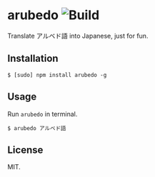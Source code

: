 # arubedo ![Build](https://travis-ci.org/Frederick-S/arubedo.svg?branch=master)

Translate アルベド語 into Japanese, just for fun.

## Installation
```
$ [sudo] npm install arubedo -g
```

## Usage
Run `arubedo` in terminal.
```
$ arubedo アルベド語
```

## License
MIT.
